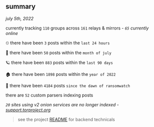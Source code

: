
## summary
_july 5th, 2022_

currently tracking `110` groups across `161` relays & mirrors - _`65` currently online_

⏲ there have been `3` posts within the `last 24 hours`

🦈 there have been `50` posts within the `month of july`

🪐 there have been `883` posts within the `last 90 days`

🏚 there have been `1898` posts within the `year of 2022`

🦕 there have been `4184` posts `since the dawn of ransomwatch`

there are `52` custom parsers indexing posts

_`20` sites using v2 onion services are no longer indexed - [support.torproject.org](https://support.torproject.org/onionservices/v2-deprecation/)_

> see the project [README](https://github.com/joshhighet/ransomwatch#ransomwatch--) for backend technicals
